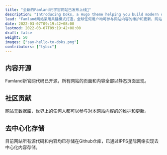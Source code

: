 ```yaml
---
title: "全新的Famland元宇宙网站已发布上线👋"
description: "Introducing Doks, a Hugo theme helping you build modern documentation websites that are secure, fast, and SEO-ready — by default."
lead: "Famland网站采用共建模式打造，全球任何用户均可参与网站内容的维护和更新，网站采用IPFS去中心化存储机制，网站的每一次更新的版本记录将永久刻录在区块链上"
date: 2022-03-07T09:19:42+08:00
lastmod: 2022-03-07T09:19:42+08:00
draft: false
weight: 50
images: ["say-hello-to-doks.png"]
contributors: ["tybcc"]
---
```

## 内容开源
Famland新官网代码已开源，所有网站的页面和内容全部以静态页面呈现。

## 社区贡献
网站无数据库，世界上的任何人都可以参与对本网站内容的的维护和更新。

## 去中心化存储
目前网站所有源代码和内容均已存储在Github仓库，已通过IPFS星际网络实现去中心化内容存储。